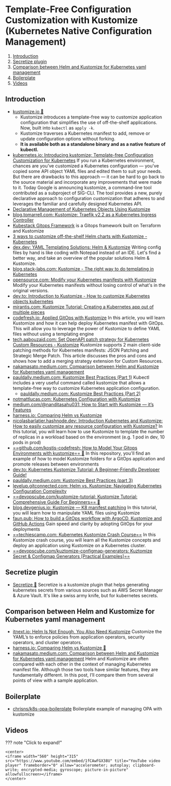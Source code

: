 # Template-Free Configuration Customization with Kustomize (Kubernetes Native Configuration Management)

1. [Introduction](#introduction)
2. [Secretize plugin](#secretize-plugin)
3. [Comparison between Helm and Kustomize for Kubernetes yaml management](#comparison-between-helm-and-kustomize-for-kubernetes-yaml-management)
4. [Boilerplate](#boilerplate)
5. [Videos](#videos)

## Introduction

- [kustomize.io 🌟](https://kustomize.io/)
    - Kustomize introduces a template-free way to customize application configuration that simplifies the use of off-the-shelf applications. Now, built into ```kubectl``` as ```apply -k```.
    - Kustomize traverses a Kubernetes manifest to add, remove or update configuration options without forking.
    - __It is available both as a standalone binary and as a native feature of kubectl.__
- [kubernetes.io: Introducing kustomize; Template-free Configuration Customization for Kubernetes](https://kubernetes.io/blog/2018/05/29/introducing-kustomize-template-free-configuration-customization-for-kubernetes/) If you run a Kubernetes environment, chances are you’ve customized a Kubernetes configuration — you've copied some API object YAML files and edited them to suit your needs. But there are drawbacks to this approach — it can be hard to go back to the source material and incorporate any improvements that were made to it. Today Google is announcing kustomize, a command-line tool contributed as a subproject of SIG-CLI. The tool provides a new, purely declarative approach to configuration customization that adheres to and leverages the familiar and carefully designed Kubernetes API.
- [Declarative Management of Kubernetes Objects Using Kustomize](https://kubernetes.io/docs/tasks/manage-kubernetes-objects/kustomization/)
- [blog.tomarrell.com: Kustomize: Traefik v2.2 as a Kubernetes Ingress Controller](https://blog.tomarrell.com/post/traefik_v2_on_kubernetes)
- [Kubestack Gitops Framework](https://github.com/kbst/terraform-kubestack) is a Gitops framework built on Terraform and Kustomize
- [3 ways to customize off-the-shelf Helm charts with Kustomize - Kubernetes](https://tech.aabouzaid.com/2020/09/3-ways-to-customize-off-the-shelf-helm-charts-with-kustomize-kubernetes.html)
- [dex.dev: YAML Templating Solutions: Helm & Kustomize](https://www.dex.dev/dex-videos/templating-solutions) Writing config files by hand is like coding with Notepad instead of an IDE. Let's find a better way, and take an overview of the popular solutions Helm & Kustomize.
- [blog.stack-labs.com: Kustomize - The right way to do templating in Kubernetes](https://blog.stack-labs.com/code/kustomize-101/)
- [opensource.com: Modify your Kubernetes manifests with Kustomize](https://opensource.com/article/21/6/kustomize-kubernetes) Modify your Kubernetes manifests without losing control of what's in the original versions.
- [dev.to: Introduction to Kustomize - How to customize Kubernetes objects kubernetes](https://dev.to/katiatalhi/introduction-to-kustomize-how-to-customize-kubernetes-objects-3e08)
- [mirantis.com: Kustomize Tutorial: Creating a Kubernetes app out of multiple pieces](https://www.mirantis.com/blog/introduction-to-kustomize-part-1-creating-a-kubernetes-app-out-of-multiple-pieces/)
- [codefresh.io: Applied GitOps with Kustomize](https://codefresh.io/about-gitops/applied-gitops-with-kustomize) In this article, you will learn Kustomize and how it can help deploy Kubernetes manifest with GitOps. This will allow you to leverage the power of Kustomize to define YAML files without using a templating engine
- [tech.aabouzaid.com: Set OpenAPI patch strategy for Kubernetes Custom Resources - Kustomize](https://tech.aabouzaid.com/2022/11/set-openapi-patch-strategy-for-kubernetes-custom-resources-kustomize.html) Kustomize supports 2 main client-side patching methods for Kubernetes manifests: JSON Patching and Strategic Merge Patch. This article discusses the pros and cons and shows how to add a merging strategy extension for Custom Resources.
- [nakamasato.medium.com: Comparison between Helm and Kustomize for Kubernetes yaml management](https://nakamasato.medium.com/comparison-between-helm-and-kustomize-for-kubernetes-yaml-management-aed32cef2627)
- [pauldally.medium.com: Kustomize Best Practices (Part 1)](https://pauldally.medium.com/kustomize-best-practices-part-1-86f9f22d2f20) Kubectl includes a very useful command called kustomize that allows a template-free way to customize Kubernetes application configuration.
    - [pauldally.medium.com: Kustomize Best Practices (Part 2)](https://pauldally.medium.com/kustomize-best-practices-part-2-c560f1fa1409)
- [notmattlucas.com: Kubernetes Configuration with Kustomize](https://notmattlucas.com/kubernetes-configuration-with-kustomize-f4dbba250f3)
- [medium.com/@nanditasahu031: How to Start with Kustomize — it’s Features](https://medium.com/@nanditasahu031/how-to-start-with-kustomize-its-features-dd541c3d2fa8)
- [harness.io: Comparing Helm vs Kustomize](https://harness.io/blog/helm-vs-kustomize)
- [nicolasbarlatier.hashnode.dev: Introduction Kubernetes and Kustomize: How to easily customize any resource configuration with Kustomize?](https://nicolasbarlatier.hashnode.dev/introduction-kubernetes-and-kustomize-how-to-easily-customize-any-resource-configuration-with-kustomize) In this tutorial, you will learn how to use Kustomize to template the number of replicas in a workload based on the environment (e.g. 1 pod in dev, 10 pods in prod)
- [==github.com/kostis-codefresh: How to Model Your Gitops Environments with kustomize== 🌟](https://github.com/kostis-codefresh/gitops-environment-promotion) In this repository, you'll find an example of how to model Kustomize folders for a GitOps application and promote releases between environments
- [dev.to: Kubernetes Kustomize Tutorial: A Beginner-Friendly Developer Guide!](https://dev.to/pavanbelagatti/kubernetes-kustomize-tutorial-a-beginner-friendly-developer-guide-322n)
- [pauldally.medium.com: Kustomize Best Practices (part 3)](https://pauldally.medium.com/kustomize-best-practices-part-3-1dbaa15fd16a)
- [levelup.gitconnected.com: Helm vs. Kustomize: Navigating Kubernetes Configuration Complexity](https://levelup.gitconnected.com/helm-vs-kustomize-navigating-kubernetes-configuration-complexity-ae86596c3cf2)
- [==devopscube.com/kustomize-tutorial: Kustomize Tutorial: Comprehensive Guide For Beginners== 🌟](https://devopscube.com/kustomize-tutorial)
- [blog.devgenius.io: Kustomize — K8 manifest patching](https://blog.devgenius.io/kustomize-simple-manifest-manipulation-9330f7f40d5d) In this tutorial, you will learn how to manipulate YAML files using Kustomize
- [faun.pub: How to build a GitOps workflow with ArgoCD, Kustomize and GitHub Actions](https://faun.pub/how-to-build-a-gitops-workflow-with-argocd-kustomize-and-github-actions-f919e7443295) Gain speed and clarity by adopting GitOps for your deployments
- [==techiescamp.com: Kubernetes Kustomize Crash Course==](https://techiescamp.com/courses/kubernetes-kustomize/) In this Kustomize crash course, you will learn all the Kustomize concepts and deploy an application using Kustomize on a Kubernetes cluster.
- [==devopscube.com/kuztomize-configmap-generators: Kuztomize Secret & Configmap Generators [Practical Examples]==](https://devopscube.com/kuztomize-configmap-generators/)

## Secretize plugin

- [Secretize 🌟](https://github.com/bbl/secretize) Secretize is a kustomize plugin that helps generating kubernetes secrets from various sources such as AWS Secret Manager & Azure Vault. It's like a swiss army knife, but for kubernetes secrets.

## Comparison between Helm and Kustomize for Kubernetes yaml management

- [itnext.io: Helm Is Not Enough, You Also Need Kustomize](https://itnext.io/helm-is-not-enough-you-also-need-kustomize-82bae896816e) Customize the YAML’s to enforce policies from application operators, security operators, and cluster operators.
- [harness.io: Comparing Helm vs Kustomize 🌟](https://harness.io/blog/devops/helm-vs-kustomize/)
- [nakamasato.medium.com: Comparison between Helm and Kustomize for Kubernetes yaml management](https://nakamasato.medium.com/comparison-between-helm-and-kustomize-for-kubernetes-yaml-management-aed32cef2627) Helm and Kustomize are often compared with each other in the context of managing Kubernetes manifest file. Although those two tools have similar features, they are fundamentally different. In this post, I’ll compare them from several points of view with a sample application.

## Boilerplate

- [chrisns/k8s-opa-boilerplate](https://github.com/chrisns/k8s-opa-boilerplate) Boilerplate example of managing OPA with kustomize

## Videos

??? note "Click to expand!"

    <center>
    <iframe width="560" height="315" src="https://www.youtube.com/embed/1fCAwFGX38U" title="YouTube video player" frameborder="0" allow="accelerometer; autoplay; clipboard-write; encrypted-media; gyroscope; picture-in-picture" allowfullscreen></iframe>
    </center>